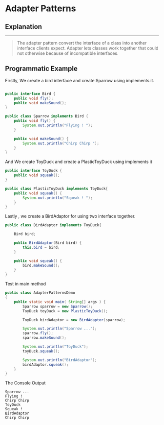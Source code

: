 # Adapter Patterns


## Explanation

---

> The adapter pattern convert the interface of a class into another interface clients expect.
> Adapter lets classes work together that could not otherwise because of incompatible interfaces.

## Programmatic Example

Firstly, We create a bird interface and create Sparrow using implements it.
```java

public interface Bird {
    public void fly();
    public void makeSound();
}

public class Sparrow implements Bird {
    public void fly() {
        System.out.println("Flying ! ");
    }

    public void makeSound() {
        System.out.println("Chirp Chirp ");
    }
}
```
And We create ToyDuck and create a PlasticToyDuck using implements it

```java
public interface ToyDuck {
    public void squeak();
}

public class PlasticToyDuck implements ToyDuck{
    public void squeak() {
        System.out.println("Squeak ! ");
    }
}
```

Lastly , we create a BirdAdaptor for using two interface together.

```java
public class BirdAdaptor implements ToyDuck{

    Bird bird;

    public BirdAdaptor(Bird bird) {
        this.bird = bird;
    }

    public void squeak() {
        bird.makeSound();
    }
}

```
Test in main method
```java
public class AdapterPatternsDemo
{
    public static void main( String[] args ) {
        Sparrow sparrow = new Sparrow();
        ToyDuck toyDuck = new PlasticToyDuck();

        ToyDuck birdAdaptor = new BirdAdaptor(sparrow);

        System.out.println("Sparrow ...");
        sparrow.fly();
        sparrow.makeSound();

        System.out.println("ToyDuck");
        toyDuck.squeak();

        System.out.println("BirdAdaptor");
        birdAdaptor.squeak();
    }
}
```

The Console Output
```
Sparrow ...
Flying ! 
Chirp Chirp 
ToyDuck
Squeak ! 
BirdAdaptor
Chirp Chirp 
```